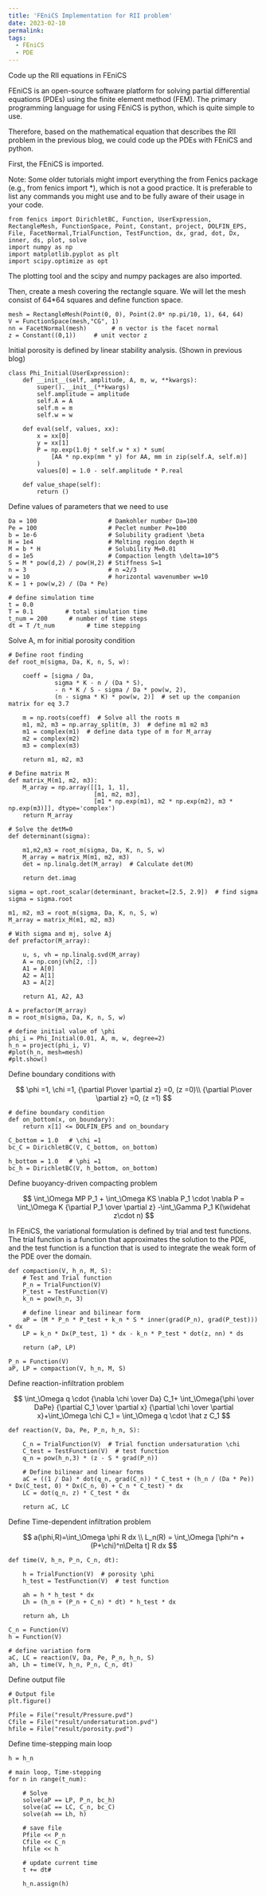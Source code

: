 ```yaml
---
title: 'FEniCS Implementation for RII problem'
date: 2023-02-10
permalink:
tags:
  - FEniCS
  - PDE
---
```


Code up the RII equations in FEniCS 

FEniCS is an open-source software platform for solving partial differential equations (PDEs) using the finite element method (FEM). The primary programming language for using FEniCS is python, which is quite simple to use. 

Therefore, based on the mathematical equation that describes the RII problem in the previous blog, we could code up the PDEs with FEniCS and python.

First, the FEniCS is imported.

Note: Some older tutorials might import everything the from Fenics package (e.g., from fenics import *), which is not a good practice. It is preferable to list any commands you might use and to be fully aware of their usage in your code.

```
from fenics import DirichletBC, Function, UserExpression, RectangleMesh, FunctionSpace, Point, Constant, project, DOLFIN_EPS, File, FacetNormal,TrialFunction, TestFunction, dx, grad, dot, Dx, inner, ds, plot, solve
import numpy as np
import matplotlib.pyplot as plt
import scipy.optimize as opt
```

The plotting tool and the scipy and numpy packages are also imported.

Then, create a mesh covering the rectangle square. We will let the mesh consist of 64*64 squares and define function space.

```
mesh = RectangleMesh(Point(0, 0), Point(2.0* np.pi/10, 1), 64, 64)
V = FunctionSpace(mesh,"CG", 1)
nn = FacetNormal(mesh)       # n vector is the facet normal
z = Constant((0,1))     # unit vector z
```

Initial porosity is defined by linear stability analysis. (Shown in previous blog)

```
class Phi_Initial(UserExpression):
    def __init__(self, amplitude, A, m, w, **kwargs):
        super().__init__(**kwargs)
        self.amplitude = amplitude
        self.A = A
        self.m = m
        self.w = w

    def eval(self, values, xx):
        x = xx[0]
        y = xx[1]
        P = np.exp(1.0j * self.w * x) * sum(
            [AA * np.exp(mm * y) for AA, mm in zip(self.A, self.m)]
        )
        values[0] = 1.0 - self.amplitude * P.real

    def value_shape(self):
        return ()
```

Define values of parameters that we need to use

```
Da = 100                    # Damkohler number Da=100
Pe = 100                    # Peclet number Pe=100
b = 1e-6                    # Solubility gradient \beta
H = 1e4                     # Melting region depth H
M = b * H                   # Solubility M=0.01
d = 1e5                     # Compaction length \delta=10^5
S = M * pow(d,2) / pow(H,2) # Stiffness S=1
n = 3                       # n =2/3
w = 10                      # horizontal wavenumber w=10
K = 1 + pow(w,2) / (Da * Pe)

# define simulation time
t = 0.0
T = 0.1         # total simulation time
t_num = 200      # number of time steps
dt = T /t_num         # time stepping
```

Solve A, m for initial porosity condition

```
# Define root finding
def root_m(sigma, Da, K, n, S, w):

    coeff = [sigma / Da,
             sigma * K - n / (Da * S),
             - n * K / S - sigma / Da * pow(w, 2),
             (n - sigma * K) * pow(w, 2)]  # set up the companion matrix for eq 3.7

    m = np.roots(coeff)  # Solve all the roots m
    m1, m2, m3 = np.array_split(m, 3)  # define m1 m2 m3
    m1 = complex(m1)  # define data type of m for M_array
    m2 = complex(m2)
    m3 = complex(m3)

    return m1, m2, m3
    
# Define matrix M
def matrix_M(m1, m2, m3):
    M_array = np.array([[1, 1, 1],
                        [m1, m2, m3],
                        [m1 * np.exp(m1), m2 * np.exp(m2), m3 * np.exp(m3)]], dtype='complex')
    return M_array
   
# Solve the detM=0
def determinant(sigma):

    m1,m2,m3 = root_m(sigma, Da, K, n, S, w)
    M_array = matrix_M(m1, m2, m3)
    det = np.linalg.det(M_array)  # Calculate det(M)

    return det.imag

sigma = opt.root_scalar(determinant, bracket=[2.5, 2.9])  # find sigma
sigma = sigma.root

m1, m2, m3 = root_m(sigma, Da, K, n, S, w)
M_array = matrix_M(m1, m2, m3)

# With sigma and mj, solve Aj
def prefactor(M_array):

    u, s, vh = np.linalg.svd(M_array)
    A = np.conj(vh[2, :])
    A1 = A[0]
    A2 = A[1]
    A3 = A[2]

    return A1, A2, A3

A = prefactor(M_array)
m = root_m(sigma, Da, K, n, S, w)

# define initial value of \phi
phi_i = Phi_Initial(0.01, A, m, w, degree=2)
h_n = project(phi_i, V)
#plot(h_n, mesh=mesh)
#plt.show()
```

 Define boundary conditions with
 
$$
\phi =1, \chi =1, {\partial P\over \partial z} =0,  (z =0)\\
{\partial P\over \partial z} =0,  (z =1)
$$

```
# define boundary condition
def on_bottom(x, on_boundary):
    return x[1] <= DOLFIN_EPS and on_boundary

C_bottom = 1.0   # \chi =1
bc_C = DirichletBC(V, C_bottom, on_bottom)

h_bottom = 1.0   # \phi =1
bc_h = DirichletBC(V, h_bottom, on_bottom)
```

Define buoyancy-driven compacting problem

$$
\int_\Omega MP P_1 + \int_\Omega KS \nabla P_1 \cdot \nabla P = \int_\Omega K {\partial P_1 \over \partial z} -\int_\Gamma P_1 K(\widehat z\cdot n)
$$

In FEniCS, the variational formulation is defined by trial and test functions. The trial function is a function that approximates the solution to the PDE, and the test function is a function that is used to integrate the weak form of the PDE over the domain.

```
def compaction(V, h_n, M, S):
    # Test and Trial function
    P_n = TrialFunction(V)
    P_test = TestFunction(V)
    k_n = pow(h_n, 3)

    # define linear and bilinear form
    aP = (M * P_n * P_test + k_n * S * inner(grad(P_n), grad(P_test))) * dx
    LP = k_n * Dx(P_test, 1) * dx - k_n * P_test * dot(z, nn) * ds

    return (aP, LP)

P_n = Function(V)
aP, LP = compaction(V, h_n, M, S)
```

Define reaction-infiltration problem

$$
\int_\Omega q \cdot {\nabla \chi \over Da} C_1+ \int_\Omega{\phi \over DaPe} {\partial C_1 \over \partial x} {\partial \chi \over \partial x}+\int_\Omega \chi C_1 = \int_\Omega q \cdot \hat z C_1
$$

```
def reaction(V, Da, Pe, P_n, h_n, S):

    C_n = TrialFunction(V)  # Trial function undersaturation \chi
    C_test = TestFunction(V)  # test function
    q_n = pow(h_n,3) * (z - S * grad(P_n))

    # Define bilinear and linear forms
    aC = ((1 / Da) * dot(q_n, grad(C_n)) * C_test + (h_n / (Da * Pe)) * Dx(C_test, 0) * Dx(C_n, 0) + C_n * C_test) * dx
    LC = dot(q_n, z) * C_test * dx

    return aC, LC
```

Define Time-dependent infiltration problem

$$
a(\phi,R)=\int_\Omega \phi R dx \\
L_n(R) = \int_\Omega [\phi^n +(P+\chi)^n\Delta t] R dx
$$

```
def time(V, h_n, P_n, C_n, dt):

    h = TrialFunction(V)  # porosity \phi
    h_test = TestFunction(V)  # test function

    ah = h * h_test * dx
    Lh = (h_n + (P_n + C_n) * dt) * h_test * dx

    return ah, Lh
```

```
C_n = Function(V)
h = Function(V)

# define variation form
aC, LC = reaction(V, Da, Pe, P_n, h_n, S)
ah, Lh = time(V, h_n, P_n, C_n, dt)
```

Define output file

```
# Output file
plt.figure()

Pfile = File("result/Pressure.pvd")
Cfile = File("result/undersaturation.pvd")
hfile = File("result/porosity.pvd")
```

Define time-stepping main loop

```
h = h_n

# main loop, Time-stepping
for n in range(t_num):

    # Solve
	solve(aP == LP, P_n, bc_h)
	solve(aC == LC, C_n, bc_C)
	solve(ah == Lh, h)

    # save file
    Pfile << P_n
    Cfile << C_n
    hfile << h

    # update current time
    t += dt# 

    h_n.assign(h)
```



<script type="text/javascript" src="https://cdn.mathjax.org/mathjax/latest/MathJax.js?config=default"></script>
